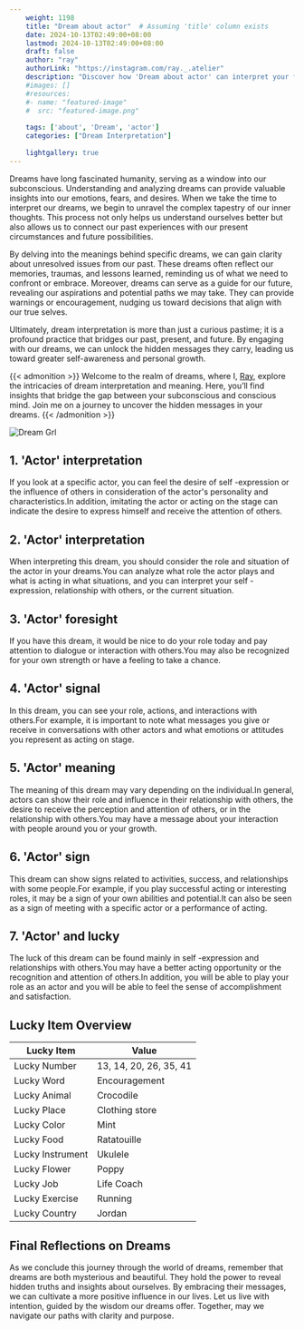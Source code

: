 ```yaml
---
    weight: 1198
    title: "Dream about actor"  # Assuming 'title' column exists
    date: 2024-10-13T02:49:00+08:00
    lastmod: 2024-10-13T02:49:00+08:00
    draft: false
    author: "ray"
    authorLink: "https://instagram.com/ray._.atelier"
    description: "Discover how 'Dream about actor' can interpret your future and uncover its significant meanings in your life."
    #images: []
    #resources:
    #- name: "featured-image"
    #  src: "featured-image.png"
    
    tags: ['about', 'Dream', 'actor']
    categories: ["Dream Interpretation"]
    
    lightgallery: true
---
```

    
Dreams have long fascinated humanity, serving as a window into our subconscious. Understanding and analyzing dreams can provide valuable insights into our emotions, fears, and desires. When we take the time to interpret our dreams, we begin to unravel the complex tapestry of our inner thoughts. This process not only helps us understand ourselves better but also allows us to connect our past experiences with our present circumstances and future possibilities.

By delving into the meanings behind specific dreams, we can gain clarity about unresolved issues from our past. These dreams often reflect our memories, traumas, and lessons learned, reminding us of what we need to confront or embrace. Moreover, dreams can serve as a guide for our future, revealing our aspirations and potential paths we may take. They can provide warnings or encouragement, nudging us toward decisions that align with our true selves.

Ultimately, dream interpretation is more than just a curious pastime; it is a profound practice that bridges our past, present, and future. By engaging with our dreams, we can unlock the hidden messages they carry, leading us toward greater self-awareness and personal growth.

{{< admonition >}}
Welcome to the realm of dreams, where I, [Ray](https://instagram.com/ray._.atelier), explore the intricacies of dream interpretation and meaning. Here, you’ll find insights that bridge the gap between your subconscious and conscious mind. Join me on a journey to uncover the hidden messages in your dreams.
{{< /admonition >}}

![Dream Grl](https://cdn.pixabay.com/photo/2017/11/02/03/35/gothic-2910057_1280.jpg "Dream Grl")

## 1. 'Actor' interpretation
If you look at a specific actor, you can feel the desire of self -expression or the influence of others in consideration of the actor's personality and characteristics.In addition, imitating the actor or acting on the stage can indicate the desire to express himself and receive the attention of others.

## 2. 'Actor' interpretation
When interpreting this dream, you should consider the role and situation of the actor in your dreams.You can analyze what role the actor plays and what is acting in what situations, and you can interpret your self -expression, relationship with others, or the current situation.

## 3. 'Actor' foresight
If you have this dream, it would be nice to do your role today and pay attention to dialogue or interaction with others.You may also be recognized for your own strength or have a feeling to take a chance.

## 4. 'Actor' signal
In this dream, you can see your role, actions, and interactions with others.For example, it is important to note what messages you give or receive in conversations with other actors and what emotions or attitudes you represent as acting on stage.

## 5. 'Actor' meaning
The meaning of this dream may vary depending on the individual.In general, actors can show their role and influence in their relationship with others, the desire to receive the perception and attention of others, or in the relationship with others.You may have a message about your interaction with people around you or your growth.

## 6. 'Actor' sign
This dream can show signs related to activities, success, and relationships with some people.For example, if you play successful acting or interesting roles, it may be a sign of your own abilities and potential.It can also be seen as a sign of meeting with a specific actor or a performance of acting.

## 7. 'Actor' and lucky
The luck of this dream can be found mainly in self -expression and relationships with others.You may have a better acting opportunity or the recognition and attention of others.In addition, you will be able to play your role as an actor and you will be able to feel the sense of accomplishment and satisfaction.

## Lucky Item Overview
| Lucky Item          | Value              |
|---------------|--------------------|
| Lucky Number        | 13, 14, 20, 26, 35, 41  |
| Lucky Word          | Encouragement |
| Lucky Animal        | Crocodile |
| Lucky Place         | Clothing store     |
| Lucky Color         | Mint     |
| Lucky Food          | Ratatouille      |
| Lucky Instrument    | Ukulele |
| Lucky Flower        | Poppy    |
| Lucky Job           | Life Coach       |
| Lucky Exercise      | Running  |
| Lucky Country       | Jordan    |


##  Final Reflections on Dreams

As we conclude this journey through the world of dreams, remember that dreams are both mysterious and beautiful. They hold the power to reveal hidden truths and insights about ourselves. By embracing their messages, we can cultivate a more positive influence in our lives. Let us live with intention, guided by the wisdom our dreams offer. Together, may we navigate our paths with clarity and purpose.
